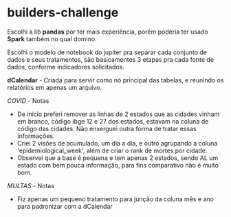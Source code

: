 # builders-challenge

Escolhi a lib **pandas** por ter mais experiência, porém poderia ter usado **Spark** também no qual domino.

Escolhi o modelo de notebook do jupiter pra separar cada conjunto de dados e seus tratamentos, são basicamentes 3 etapas pra cada fonte de dados, conforme indicadores solicitados.

**dCalendar** - Criada para servir como nó principal das tabelas, e reunindo os relatórios em apenas um arquivo.

*COVID* - Notas
- De início preferi remover as linhas de 2 estados que as cidades vinham em branco, código ibge 12 e 27 dos estados, estavam na coluna de código das cidades. Não enxerguei outra forma de tratar essas informações.
- Criei 2 visões de acumulado, um dia a dia, e outro agrupando a coluna 'epidemiological_week', além de criar o rank de mortes por cidade.
- Observei que a base é pequena e tem apenas 2 estados, sendo AL um estado com bem pouca informação, para fins comparativo não é muito bom.

*MULTAS* - Notas
- Fiz apenas um pequeno tratamento para junção da coluna mês e ano para padronizar com a dCalendar